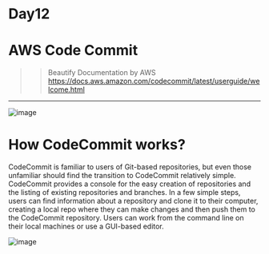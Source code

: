 # Day12
# AWS Code Commit
>> Beautify Documentation by AWS https://docs.aws.amazon.com/codecommit/latest/userguide/welcome.html
---
![image](https://github.com/mallikharjuna160003/30-Days-of-AWS/assets/74324685/19afa444-3bbf-41ae-8871-776b5dbd65e9)

# How CodeCommit works?
CodeCommit is familiar to users of Git-based repositories, but even those unfamiliar should find the transition to CodeCommit relatively simple. CodeCommit provides a console for the easy creation of repositories and the listing of existing repositories and branches. In a few simple steps, users can find information about a repository and clone it to their computer, creating a local repo where they can make changes and then push them to the CodeCommit repository. Users can work from the command line on their local machines or use a GUI-based editor. 

![image](https://github.com/mallikharjuna160003/30-Days-of-AWS/assets/74324685/7055cd11-cf6f-4e7f-8dc1-3a0280a7ef20)

